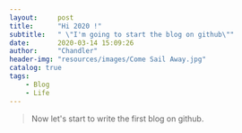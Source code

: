```yaml
---
layout:     post
title:      "Hi 2020 !"
subtitle:   " \"I'm going to start the blog on github\""
date:       2020-03-14 15:09:26
author:     "Chandler"
header-img: "resources/images/Come Sail Away.jpg"
catalog: true
tags:
    - Blog
    - Life
---
```


> Now let's start to write the first blog on github.
 


